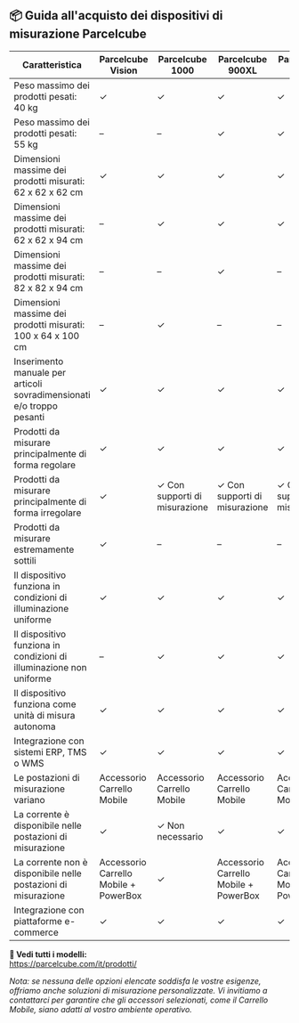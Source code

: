 <h2>📦 Guida all'acquisto dei dispositivi di misurazione Parcelcube</h2>
<table>
<thead>
<tr>
  <th>Caratteristica</th>
  <th>Parcelcube Vision</th>
  <th>Parcelcube 1000</th>
  <th>Parcelcube 900XL</th>
  <th>Parcelcube 900</th>
</tr>
</thead>
<tbody>
<tr>
  <td>Peso massimo dei prodotti pesati: 40 kg</td>
  <td>✓</td>
  <td>✓</td>
  <td>✓</td>
  <td>✓</td>
</tr>
<tr>
  <td>Peso massimo dei prodotti pesati: 55 kg</td>
  <td>–</td>
  <td>–</td>
  <td>✓</td>
  <td>✓</td>
</tr>
<tr>
  <td>Dimensioni massime dei prodotti misurati: 62 x 62 x 62 cm</td>
  <td>✓</td>
  <td>✓</td>
  <td>✓</td>
  <td>✓</td>
</tr>
<tr>
  <td>Dimensioni massime dei prodotti misurati: 62 x 62 x 94 cm</td>
  <td>–</td>
  <td>✓</td>
  <td>✓</td>
  <td>✓</td>
</tr>
<tr>
  <td>Dimensioni massime dei prodotti misurati: 82 x 82 x 94 cm</td>
  <td>–</td>
  <td>–</td>
  <td>✓</td>
  <td>–</td>
</tr>
<tr>
  <td>Dimensioni massime dei prodotti misurati: 100 x 64 x 100 cm</td>
  <td>–</td>
  <td>✓</td>
  <td>–</td>
  <td>–</td>
</tr>
<tr>
  <td>Inserimento manuale per articoli sovradimensionati e/o troppo pesanti</td>
  <td>✓</td>
  <td>✓</td>
  <td>✓</td>
  <td>✓</td>
</tr>
<tr>
  <td>Prodotti da misurare principalmente di forma regolare</td>
  <td>✓</td>
  <td>✓</td>
  <td>✓</td>
  <td>✓</td>
</tr>
<tr>
  <td>Prodotti da misurare principalmente di forma irregolare</td>
  <td>✓</td>
  <td>✓ Con supporti di misurazione</td>
  <td>✓ Con supporti di misurazione</td>
  <td>✓ Con supporti di misurazione</td>
</tr>
<tr>
  <td>Prodotti da misurare estremamente sottili</td>
  <td>✓</td>
  <td>–</td>
  <td>–</td>
  <td>–</td>
</tr>
<tr>
  <td>Il dispositivo funziona in condizioni di illuminazione uniforme</td>
  <td>✓</td>
  <td>✓</td>
  <td>✓</td>
  <td>✓</td>
</tr>
<tr>
  <td>Il dispositivo funziona in condizioni di illuminazione non uniforme</td>
  <td>–</td>
  <td>✓</td>
  <td>✓</td>
  <td>✓</td>
</tr>
<tr>
  <td>Il dispositivo funziona come unità di misura autonoma</td>
  <td>✓</td>
  <td>✓</td>
  <td>✓</td>
  <td>✓</td>
</tr>
<tr>
  <td>Integrazione con sistemi ERP, TMS o WMS</td>
  <td>✓</td>
  <td>✓</td>
  <td>✓</td>
  <td>✓</td>
</tr>
<tr>
  <td>Le postazioni di misurazione variano</td>
  <td>Accessorio Carrello Mobile</td>
  <td>Accessorio Carrello Mobile</td>
  <td>Accessorio Carrello Mobile</td>
  <td>Accessorio Carrello Mobile</td>
</tr>
<tr>
  <td>La corrente è disponibile nelle postazioni di misurazione</td>
  <td>✓</td>
  <td>✓ Non necessario</td>
  <td>✓</td>
  <td>✓</td>
</tr>
<tr>
  <td>La corrente non è disponibile nelle postazioni di misurazione</td>
  <td>Accessorio Carrello Mobile + PowerBox</td>
  <td>✓</td>
  <td>Accessorio Carrello Mobile + PowerBox</td>
  <td>Accessorio Carrello Mobile + PowerBox</td>
</tr>
<tr>
  <td>Integrazione con piattaforme e-commerce</td>
  <td>✓</td>
  <td>✓</td>
  <td>✓</td>
  <td>✓</td>
</tr>
</tbody>
</table>

<p><strong>🔗 Vedi tutti i modelli:</strong><br>
<a href="https://parcelcube.com/it/prodotti/" target="_blank">https://parcelcube.com/it/prodotti/</a></p>

<p><em>Nota: se nessuna delle opzioni elencate soddisfa le vostre esigenze, offriamo anche soluzioni di misurazione personalizzate.
Vi invitiamo a contattarci per garantire che gli accessori selezionati, come il Carrello Mobile, siano adatti al vostro ambiente operativo.</em></p>
